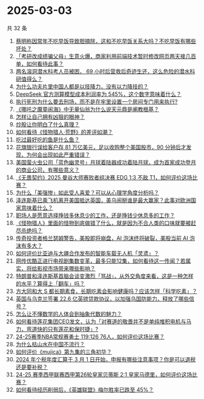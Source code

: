 # 2025-03-03

共 32 条

<!-- BEGIN -->
<!-- 最后更新时间 Mon Mar 03 2025 02:26:54 GMT+0800 (China Standard Time) -->

1. [蔡明称因常年不吃早饭导致胆摘除，这和不吃早饭关系大吗？不吃早饭有哪些坏处？](https://www.zhihu.com/question/13817925698)
1. [「考研改成绩骗父母」生意火爆，商家利用前端技术暂时修改网页两天接几百单，如何看待此事？](https://www.zhihu.com/question/13540678000)
1. [两名溶洞潜水科考人员被困， 69 小时后营救后奇迹生还，这么危险的潜水科研值得么？](https://www.zhihu.com/question/13653601935)
1. [为什么功夫片里中国人都是以技降力，没有以力降技的？](https://www.zhihu.com/question/10397352064)
1. [DeepSeek 官方测算模型成本利润率为 545%，这个数字意味着什么？](https://www.zhihu.com/question/13733505856)
1. [执行死刑为什么要去刑场，而不是在牢里设置一个房间专门用来执行?](https://www.zhihu.com/question/658579569)
1. [《哪吒之魔童闹海》中无量仙翁为什么说天元鼎是阐教根基？](https://www.zhihu.com/question/11906192085)
1. [怎样让自己拥有凶狠的眼神？](https://www.zhihu.com/question/457204558)
1. [炒股让你明白了什么真理？](https://www.zhihu.com/question/4266763579)
1. [如何看待《怪物猎人·荒野》的差评如潮？](https://www.zhihu.com/question/13753404816)
1. [吃过最好吃的鱼是什么鱼？](https://www.zhihu.com/question/334848608)
1. [花旗银行误给客户存 81 万亿美元，足以收购整个美国股市，90 分钟后才发现，为何会出现如此严重错误？](https://www.zhihu.com/question/13754808674)
1. [美国萤火虫公司「蓝色幽灵号」月球着陆器成功着陆月球，成为首家成功登月的商业公司，有哪些意义？](https://www.zhihu.com/question/13843765292)
1. [《无畏契约》2025 曼谷大师赛败者组决赛 EDG 1:3 不敌 T1，如何评价这场比赛？](https://www.zhihu.com/question/13755153969)
1. [为什么「美强惨」如此受人喜爱？可以从心理学角度分析吗？](https://www.zhihu.com/question/13541859495)
1. [泽连斯基已乘飞机离开美国抵达英国，美乌闹掰谁是最大赢家？此事对欧洲国家意味着什么？](https://www.zhihu.com/question/13761644461)
1. [职场人是愿意选择挣钱多休息少的工作，还是挣钱少休息多的工作？](https://www.zhihu.com/question/13746336583)
1. [《怪物猎人》里面的怪物到底做错了什么，就是因为不合人类的口味就要被赶尽杀绝吗？](https://www.zhihu.com/question/13799253828)
1. [传奇投资者格兰瑟姆警告，美股即将崩盘，AI 泡沫终将破裂，美股当前 AI 泡沫有多大？](https://www.zhihu.com/question/13719808639)
1. [如何评价比亚迪与大疆合作发布的智能车载无人机「灵鸢」？](https://www.zhihu.com/question/13647450592)
1. [网传优酷正进行电视剧集数变革，最多只能12集，如何看待这一传闻？若属实，将给影视市场带来哪些影响？](https://www.zhihu.com/question/13658586246)
1. [特朗普和泽连斯基首脑会谈变激烈「骂战」，从外交角度来看，这是一种怎样的水平？算得上「翻车」吗？](https://www.zhihu.com/question/13731642055)
1. [方大同和大 S 都长期素食，长期吃素会影响健康吗？应该怎样「科学吃素」？](https://www.zhihu.com/question/13740868418)
1. [英国与乌克兰签署 22.6 亿英镑贷款协议，以加强乌国防能力，释放了哪些信号？](https://www.zhihu.com/question/13799166723)
1. [怎么让不懂数学的人体会到抽象代数的魅力？](https://www.zhihu.com/question/7738456942)
1. [如何看待莲花集团CEO发文，认为「对赛道的敬畏并不是单纯堆积电机与马力，弯道快的只有莲花和保时捷」?](https://www.zhihu.com/question/13691384077)
1. [24-25赛季NBA常规赛勇士 119:126 76人，如何评价这场比赛？](https://www.zhihu.com/question/13807832463)
1. [为什么枯山水在中国不流行？](https://www.zhihu.com/question/23448967)
1. [如何评价《mujica》第九集的三角初华？](https://www.zhihu.com/question/13584306378)
1. [2024 年个税年度汇算于 3 月 1 日开始，申报有哪些注意事项？你是可以退税还是要补税？](https://www.zhihu.com/question/13714911172)
1. [24-25 赛季西甲联赛西甲第26轮皇家贝蒂斯 2:1 皇家马德里，如何评价这场比赛？](https://www.zhihu.com/question/13789782791)
1. [如何看待经历削弱后，《英雄联盟》梅尔胜率已跌至 45%？](https://www.zhihu.com/question/13418325421)

<!-- END -->
